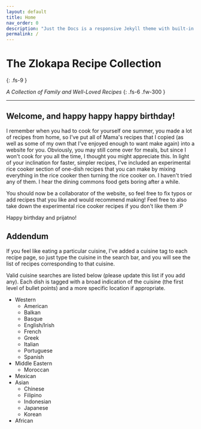 ```yaml
---
layout: default
title: Home
nav_order: 0
description: "Just the Docs is a responsive Jekyll theme with built-in search that is easily customizable and hosted on GitHub Pages."
permalink: /
---
```


# The Zlokapa Recipe Collection
{: .fs-9 }

<i>A Collection of Family and Well-Loved Recipes</i>
{: .fs-6 .fw-300 }

---

## Welcome, and happy happy happy birthday!

I remember when you had to cook for yourself one summer, you made a lot of recipes from home, 
so I've put all of Mama's recipes that I copied (as well as some of my own that I've enjoyed 
enough to want make again) into a website for you. Obviously, you may still come over for meals, 
but since I won't cook for you all the time, I thought you might appreciate this. In light of
your inclination for faster, simpler recipes, I've included an experimental rice cooker
section of one-dish recipes that you can make by mixing everything in the rice cooker then
turning the rice cooker on. I haven't tried any of them. I hear the  dining commons food 
gets boring after a while.

You should now be a collaborator of the website, so feel free to fix typos or add recipes 
that you like and would recommend making! Feel free to also take down the experimental rice
cooker recipes if you don't like them :P

Happy birthday and prijatno!

## Addendum

If you feel like eating a particular cuisine, I've added a cuisine tag to each recipe page,
so just type the cuisine in the search bar, and you will see the list of recipes corresponding to
that cuisine.

Valid cuisine searches are listed below (please update this list if you add any). Each dish is tagged
with a broad indication of the cuisine (the first level of bullet points) and a more specific location
if appropriate.
<ul>
	<li>Western
		<ul>
			<li>American</li>
			<li>Balkan</li>
			<li>Basque</li>
			<li>English/Irish</li>
			<li>French</li>
			<li>Greek</li>
			<li>Italian</li>
			<li>Portuguese</li>
			<li>Spanish</li>
		</ul>
	</li>
	<li>Middle Eastern
		<ul>
			<li>Moroccan</li>
		</ul>
	</li>
	<li>Mexican</li>
	<li>Asian
		<ul>
			<li>Chinese</li>
			<li>Filipino</li>
			<li>Indonesian</li>
			<li>Japanese</li>
			<li>Korean</li>
		</ul>
	</li>
	<li>African</li>
</ul>